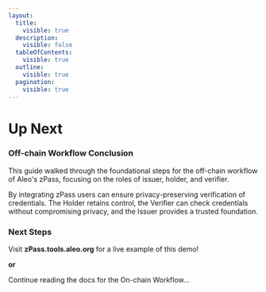 ```yaml
---
layout:
  title:
    visible: true
  description:
    visible: false
  tableOfContents:
    visible: true
  outline:
    visible: true
  pagination:
    visible: true
---
```


# Up Next

### Off-chain Workflow Conclusion

This guide walked through the foundational steps for the off-chain workflow of Aleo's zPass, focusing on the roles of issuer, holder, and verifier.&#x20;

By integrating zPass users can ensure privacy-preserving verification of credentials. The Holder retains control, the Verifier can check credentials without compromising privacy, and the Issuer provides a trusted foundation.

### **Next Steps**

Visit **zPass.tools.aleo.org** for a live example of this demo!

**or**

Continue reading the docs for the On-chain Workflow...

